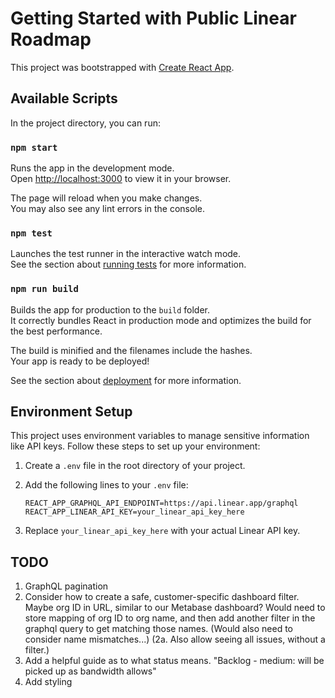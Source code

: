# Getting Started with Public Linear Roadmap

This project was bootstrapped with [Create React App](https://github.com/facebook/create-react-app).

## Available Scripts

In the project directory, you can run:

### `npm start`

Runs the app in the development mode.\
Open [http://localhost:3000](http://localhost:3000) to view it in your browser.

The page will reload when you make changes.\
You may also see any lint errors in the console.

### `npm test`

Launches the test runner in the interactive watch mode.\
See the section about [running tests](https://facebook.github.io/create-react-app/docs/running-tests) for more information.

### `npm run build`

Builds the app for production to the `build` folder.\
It correctly bundles React in production mode and optimizes the build for the best performance.

The build is minified and the filenames include the hashes.\
Your app is ready to be deployed!

See the section about [deployment](https://facebook.github.io/create-react-app/docs/deployment) for more information.

## Environment Setup

This project uses environment variables to manage sensitive information like API keys. 
Follow these steps to set up your environment:

1. Create a `.env` file in the root directory of your project.
2. Add the following lines to your `.env` file:

   ```
   REACT_APP_GRAPHQL_API_ENDPOINT=https://api.linear.app/graphql
   REACT_APP_LINEAR_API_KEY=your_linear_api_key_here
   ```

3. Replace `your_linear_api_key_here` with your actual Linear API key.

## TODO

1. GraphQL pagination
2. Consider how to create a safe, customer-specific dashboard filter. Maybe org ID in URL, similar to our Metabase dashboard? Would need to store mapping of org ID to org name, and then add another filter in the graphql query to get matching those names. (Would also need to consider name mismatches...) (2a. Also allow seeing all issues, without a filter.)
3. Add a helpful guide as to what status means. "Backlog - medium: will be picked up as bandwidth allows"
4. Add styling